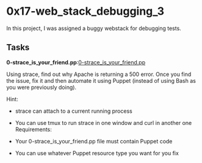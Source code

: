 # 0x17-web_stack_debugging_3

In this project, I was assigned a buggy webstack for debugging tests.

## Tasks

**0-strace_is_your_friend.pp**:[0-strace_is_your_friend.pp](./0-strace_is_your_friend.pp)

Using strace, find out why Apache is returning a 500 error. Once you find the issue, fix it and then automate it using Puppet (instead of using Bash as you were previously doing).

Hint:

- strace can attach to a current running process
- You can use tmux to run strace in one window and curl in another one
Requirements:

- Your 0-strace_is_your_friend.pp file must contain Puppet code
- You can use whatever Puppet resource type you want for you fix

